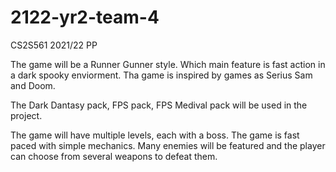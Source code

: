 # 2122-yr2-team-4
CS2S561 2021/22 PP

The game will be a Runner Gunner style. Which main feature is fast action in a dark spooky enviorment. 
Tha game is inspired by games as Serius Sam and Doom. 

The Dark Dantasy pack, FPS pack, FPS Medival pack will be used in the project. 

The game will have multiple levels, each with a boss. The game is fast paced with simple mechanics.
Many enemies will be featured and the player can choose from several weapons to defeat them.
